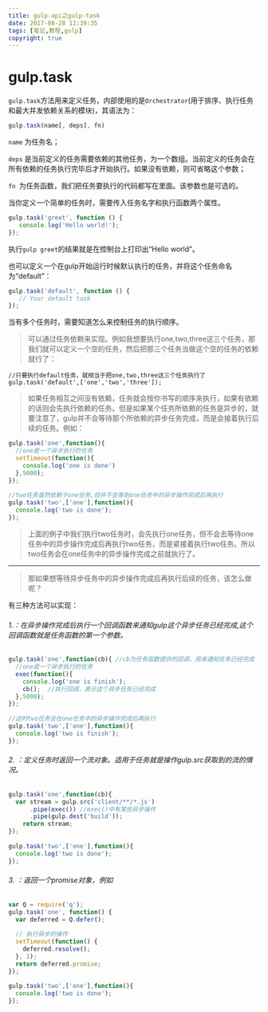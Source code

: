 ```yaml
---
title: gulp-api之gulp-task
date: 2017-08-28 11:39:35
tags: [笔记,教程,gulp]
copyright: true
---
```

# gulp.task
`gulp.task`方法用来定义任务，内部使用的是`Orchestrator`(用于排序、执行任务和最大并发依赖关系的模块)，其语法为：
```javascript
gulp.task(name[, deps], fn)
```
`name` 为任务名；

`deps` 是当前定义的任务需要依赖的其他任务，为一个数组。当前定义的任务会在所有依赖的任务执行完毕后才开始执行。如果没有依赖，则可省略这个参数；

`fn `为任务函数，我们把任务要执行的代码都写在里面。该参数也是可选的。

当你定义一个简单的任务时，需要传入任务名字和执行函数两个属性。
```javascript
gulp.task('greet', function () {
   console.log('Hello world!');
});
```
执行`gulp greet`的结果就是在控制台上打印出“Hello world”。
<!--more-->

也可以定义一个在gulp开始运行时候默认执行的任务，并将这个任务命名为“default”：

```javascript
gulp.task('default', function () {
   // Your default task
});
```
当有多个任务时，需要知道怎么来控制任务的执行顺序。

>可以通过任务依赖来实现。例如我想要执行one,two,three这三个任务，那我们就可以定义一个空的任务，然后把那三个任务当做这个空的任务的依赖就行了：
```
//只要执行default任务，就相当于把one,two,three这三个任务执行了
gulp.task('default',['one','two','three']);
```
>如果任务相互之间没有依赖，任务就会按你书写的顺序来执行，如果有依赖的话则会先执行依赖的任务。但是如果某个任务所依赖的任务是异步的，就要注意了，gulp并不会等待那个所依赖的异步任务完成，而是会接着执行后续的任务。例如：
```javascript
gulp.task('one',function(){
  //one是一个异步执行的任务
  setTimeout(function(){
    console.log('one is done')
  },5000);
});
 
//two任务虽然依赖于one任务,但并不会等到one任务中的异步操作完成后再执行
gulp.task('two',['one'],function(){
  console.log('two is done');
});
```

>上面的例子中我们执行two任务时，会先执行one任务，但不会去等待one任务中的异步操作完成后再执行two任务，而是紧接着执行two任务。所以two任务会在one任务中的异步操作完成之前就执行了。
***
>那如果想等待异步任务中的异步操作完成后再执行后续的任务，该怎么做呢？

有三种方法可以实现：

###### 1.：在异步操作完成后执行一个回调函数来通知gulp这个异步任务已经完成,这个回调函数就是任务函数的第一个参数。
```javascript
gulp.task('one',function(cb){ //cb为任务函数提供的回调，用来通知任务已经完成
  //one是一个异步执行的任务
  exec(function(){
    console.log('one is finish');
    cb();  //执行回调，表示这个异步任务已经完成
  },5000);
});
 
//这时two任务会在one任务中的异步操作完成后再执行
gulp.task('two',['one'],function(){
  console.log('two is finish');
});
```
###### 2. ：定义任务时返回一个流对象。适用于任务就是操作gulp.src获取到的流的情况。
```javascript
gulp.task('one',function(cb){
  var stream = gulp.src('client/**/*.js')
      .pipe(exec()) //exec()中有某些异步操作
      .pipe(gulp.dest('build'));
    return stream;
});
 
gulp.task('two',['one'],function(){
  console.log('two is done');
});
```
###### 3. ：返回一个promise对象，例如
```javascript
var Q = require('q');
gulp.task('one', function() {
  var deferred = Q.defer();
 
  // 执行异步的操作
  setTimeout(function() {
    deferred.resolve();
  }, 1);
  return deferred.promise;
});
 
gulp.task('two',['one'],function(){
  console.log('two is done');
});
```